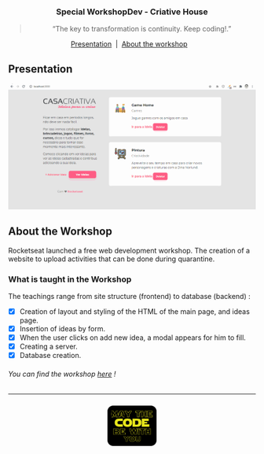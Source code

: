 <h3 align="center">
  Special WorkshopDev - Criative House
</h3>

<blockquote align="center">“The key to transformation is continuity. Keep coding!.”</blockquote>

<p align="center">
  <a href="#rocket-sobre-o-desafio">Presentation</a>&nbsp;&nbsp;|&nbsp;
  <a href="#rocket-sobre-o-desafio">About the workshop</a>&nbsp;&nbsp;&nbsp;
</p>

## Presentation

<div align="center" width="100%">
  <img alt="presentation" src="public/casaCriativa.gif">
</div>

## About the Workshop


Rocketseat launched a free web development workshop. The creation of a website to upload activities that can be done during quarantine.


### What is taught in the Workshop

The teachings range from site structure (frontend) to database (backend) :

- [x] Creation of layout and styling of the HTML of the main page, and ideas page.
- [x] Insertion of ideas by form.
- [x] When the user clicks on add new idea, a modal appears for him to fill.
- [x] Creating a server.
- [x] Database creation.

###### You can find the workshop [here](https://www.youtube.com/playlist?list=PL85ITvJ7FLohGTWaE_p0J6B-TLmQbN4ka) !

<hr>

<h3 align="center">
    <img alt="github" src="public/mayCode.png" width="100px" />
</h3>